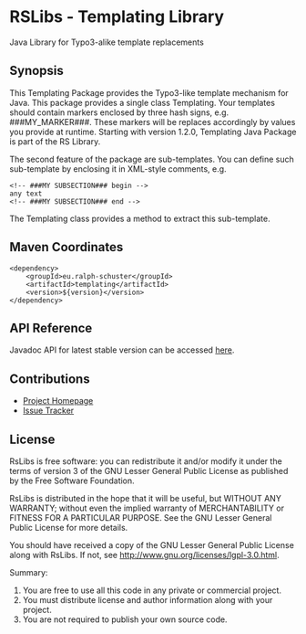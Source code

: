 # RSLibs - Templating Library
Java Library for Typo3-alike template replacements

## Synopsis
This Templating Package provides the Typo3-like template mechanism for Java. This package 
provides a single class Templating. Your templates should contain markers enclosed by three 
hash signs, e.g. ###MY_MARKER###. These markers will be replaces accordingly by values you 
provide at runtime. Starting with version 1.2.0, Templating Java Package is part of the RS Library.

The second feature of the package are sub-templates. You can define such sub-template by enclosing it in XML-style comments, e.g.

```
<!-- ###MY SUBSECTION### begin -->
any text
<!-- ###MY SUBSECTION### end -->
```

The Templating class provides a method to extract this sub-template.

## Maven Coordinates

```
<dependency>
	<groupId>eu.ralph-schuster</groupId>
	<artifactId>templating</artifactId>
	<version>${version}</version>
</dependency>
```

## API Reference

Javadoc API for latest stable version can be accessed [here](https://www.javadoc.io/doc/eu.ralph-schuster/templating).

## Contributions

 * [Project Homepage](https://github.com/technicalguru/rslibs/templating)
 * [Issue Tracker](https://github.com/technicalguru/rslibs/issues)
 
## License

RsLibs is free software: you can redistribute it and/or modify it under the terms of version 3 of the GNU 
Lesser General Public  License as published by the Free Software Foundation.

RsLibs is distributed in the hope that it will be useful, but WITHOUT ANY WARRANTY; without even the implied 
warranty of MERCHANTABILITY or FITNESS FOR A PARTICULAR PURPOSE.  See the GNU Lesser General Public 
License for more details.

You should have received a copy of the GNU Lesser General Public License along with RsLibs.  If not, see 
<http://www.gnu.org/licenses/lgpl-3.0.html>.

Summary:
 1. You are free to use all this code in any private or commercial project. 
 2. You must distribute license and author information along with your project.
 3. You are not required to publish your own source code.


         